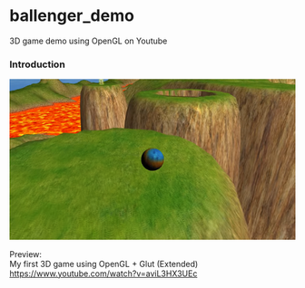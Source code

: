 # ballenger_demo
3D game demo using OpenGL on Youtube

### Introduction

![Screenshot](/cover-img.png)

Preview:  
My first 3D game using OpenGL + Glut (Extended)  
https://www.youtube.com/watch?v=aviL3HX3UEc
